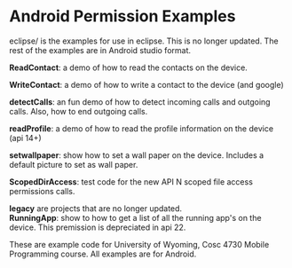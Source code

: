 Android Permission Examples
===========
eclipse/ is the examples for use in eclipse. This is no longer updated. The rest of the examples are in Android studio format.

<b>ReadContact</b>: a demo of how to read the contacts on the device.

<b>WriteContact</b>: a demo of how to write a contact to the device (and google)

<b>detectCalls</b>: an fun demo of how to detect incoming calls and outgoing calls.  Also, how to end outgoing calls.

<b>readProfile</b>: a demo of how to read the profile information on the device (api 14+)

<b>setwallpaper</b>: show how to set a wall paper on the device.  Includes a default picture to set as wall paper.

<b>ScopedDirAccess</b>: test code for the new API N scoped file access permissions calls.  

<b>legacy</b>  are projects that are no longer updated.<BR>
<b>RunningApp</b>: show to how to get a list of all the running app's on the device.  This premission is depreciated in api 22.

These are example code for University of Wyoming, Cosc 4730 Mobile Programming course.
All examples are for Android.
